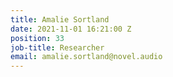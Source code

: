```yaml
---
title: Amalie Sortland
date: 2021-11-01 16:21:00 Z
position: 33
job-title: Researcher
email: amalie.sortland@novel.audio
---
```


